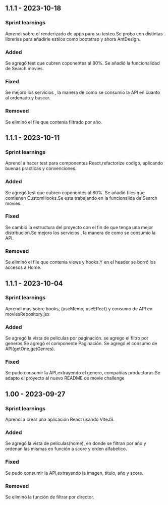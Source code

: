 ## 1.1.1 - 2023-10-18
### Sprint learnings

Aprendi sobre el renderizado de apps para su testeo.Se probo con distintas librerias para añadirle estilos como bootstrap y ahora AntDesign.

### Added

Se agregó test que cubren coponentes al 80%. Se añadió la funcionalidad de Search movies.

### Fixed

Se mejoro los servicios , la manera de como se consumio la API en cuanto al ordenado y buscar.

### Removed
Se eliminó el file que contenía filtrado por año.

## 1.1.1 - 2023-10-11
### Sprint learnings

Aprendí a hacer test para componentes React,refactorize codigo, aplicando buenas practicas y convenciones.

### Added

Se agregó test que cubren coponentes al 60%. Se añadió files que contienen CustomHooks.Se esta trabajando en la funcionalida de Search movies.

### Fixed

Se cambió la estructura del proyecto con el fin de que tenga una mejor distribución.Se mejoro los servicios , la manera de como se consumio la API.

### Removed
Se eliminó el file que contenía views y hooks.Y en el header se borró los accesos a Home.
## 1.1.1 - 2023-10-04

### Sprint learnings

Aprendí mas sobre hooks, (useMemo, useEffect) y consumo de API en  moviesRepository.jsx
### Added

Se agregó la vista de peliculas por paginación. se agrego el filtro por generos.Se agregó el componente Paginación. Se agregó el consumo de API(getOne,getGenres).


### Fixed

Se pudo consumir la API,extrayendo el genero, compañias productoras.Se adapto el proyecto al nuevo README de movie challenge
## 1.00 - 2023-09-27

### Sprint learnings

Aprendí a crear una aplicación React usando ViteJS.

### Added

Se agregó la vista de peliculas(home), en donde se filtran por año y ordenan las mismas en función a score y orden alfabetico.


### Fixed

Se pudo consumir la API,extrayendo la imagen, titulo, año y score.

### Removed

Se eliminó la función de filtrar por director.




